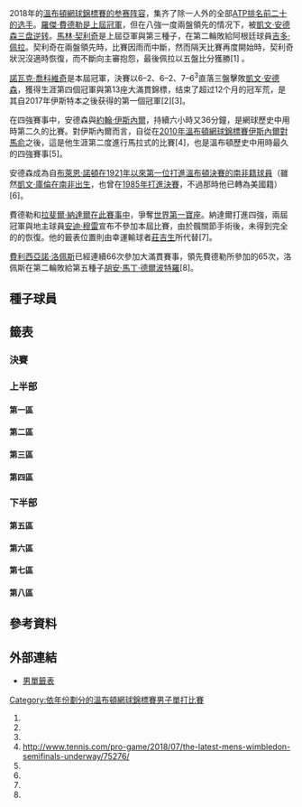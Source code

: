 2018年的[溫布頓網球錦標賽的参赛阵容](https://zh.wikipedia.org/wiki/溫布頓網球錦標賽 "wikilink")，集齐了除一人外的全部[ATP排名前二十的选手](../Page/职业网球联合会.md "wikilink")。[羅傑·費德勒是上屆冠軍](https://zh.wikipedia.org/wiki/羅傑·費德勒 "wikilink")，但在八強一度兩盤領先的情况下，被[凱文·安德森三盘逆转](../Page/凱文·安德森_\(網球運動員\).md "wikilink")。[馬林·契利奇](../Page/馬林·契利奇.md "wikilink")是上屆亞軍與第三種子，在第二輪敗給阿根廷球員[吉多·佩拉](https://zh.wikipedia.org/wiki/吉多·佩拉 "wikilink")。契利奇在兩盤領先時，比賽因雨而中斷，然而隔天比賽再度開始時，契利奇狀況沒適時恢復，而不斷向主審抱怨，最後佩拉以五盤比分獲勝\[1\] 。

[諾瓦克·喬科維奇](../Page/諾瓦克·喬科維奇.md "wikilink")是本屆冠軍，決賽以6–2、6–2、7–6<sup>3</sup>直落三盤擊敗[凱文·安德森](../Page/凱文·安德森_\(網球運動員\).md "wikilink")，獲得生涯第四個冠軍與第13座大滿貫錦標，结束了超过12个月的冠军荒，是其自2017年伊斯特本之後获得的第一個冠軍\[2\]\[3\]。

在四強賽事中，安德森與[約翰·伊斯內爾](../Page/約翰·伊斯內爾.md "wikilink")，持續六小時又36分鐘，是網球歷史中用時第二久的比賽。對伊斯內爾而言，自從在[2010年溫布頓網球錦標賽伊斯內爾對馬俞](../Page/2010年溫布頓網球錦標賽伊斯內爾對馬俞.md "wikilink")之後，這是他生涯第二度進行馬拉式的比賽\[4\]，也是溫布頓歷史中用時最久的四強賽事\[5\]。

安德森成為自[布萊恩·諾頓在](https://zh.wikipedia.org/wiki/布萊恩·諾頓 "wikilink")[1921年以來第一位打進溫布頓決賽的南非籍球員](https://zh.wikipedia.org/wiki/1921年溫布頓網球錦標賽男子單打比賽 "wikilink")（雖然[凱文·庫倫在南非出生](https://zh.wikipedia.org/wiki/凱文·庫倫 "wikilink")，也曾在[1985年打進決賽](https://zh.wikipedia.org/wiki/1985年溫布頓網球錦標賽男子單打比賽 "wikilink")，不過那時他已轉為美國籍）\[6\]。

費德勒和[拉斐爾·納達爾在此賽事中](https://zh.wikipedia.org/wiki/拉斐爾·納達爾 "wikilink")，爭奪[世界第一寶座](../Page/ATP單打排名第一選手列表.md "wikilink")。納達爾打進四強，兩屆冠軍與地主球員[安迪·穆雷](../Page/安迪·穆雷.md "wikilink")宣布不參加本屆比賽，由於髖關節手術後，未得到完全的的恢復。他的籤表位置則由幸運輸球者[莊吉生](../Page/莊吉生.md "wikilink")所代替\[7\]。

[費利西亞諾·洛佩斯](../Page/費利西亞諾·洛佩斯.md "wikilink")已經連續66次參加大滿貫賽事，領先費德勒所參加的65次，洛佩斯在第二輪敗給第五種子[胡安·馬丁·德爾波特羅](../Page/胡安·馬丁·德爾波特羅.md "wikilink")\[8\]。

## 種子球員

## 籤表

### 決賽

### 上半部

#### 第一區

#### 第二區

#### 第三區

#### 第四區

### 下半部

#### 第五區

#### 第六區

#### 第七區

#### 第八區

## 參考資料

## 外部連結

  - [男單籤表](http://www.wimbledon.com/en_GB/draws/index.html?event=MS)

[Category:依年份劃分的溫布頓網球錦標賽男子單打比賽](https://zh.wikipedia.org/wiki/Category:依年份劃分的溫布頓網球錦標賽男子單打比賽 "wikilink")

1.
2.
3.
4.  <http://www.tennis.com/pro-game/2018/07/the-latest-mens-wimbledon-semifinals-underway/75276/>
5.
6.
7.
8.